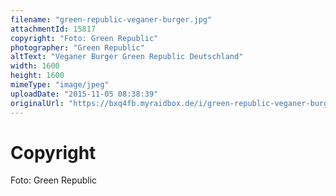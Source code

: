 ```yaml
---
filename: "green-republic-veganer-burger.jpg"
attachmentId: 15817
copyright: "Foto: Green Republic"
photographer: "Green Republic"
altText: "Veganer Burger Green Republic Deutschland"
width: 1600
height: 1600
mimeType: "image/jpeg"
uploadDate: "2015-11-05 08:38:39"
originalUrl: "https://bxq4fb.myraidbox.de/i/green-republic-veganer-burger.jpg"
---
```


# Copyright

Foto: Green Republic
